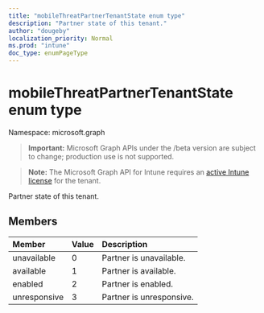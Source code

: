 ```yaml
---
title: "mobileThreatPartnerTenantState enum type"
description: "Partner state of this tenant."
author: "dougeby"
localization_priority: Normal
ms.prod: "intune"
doc_type: enumPageType
---
```


# mobileThreatPartnerTenantState enum type

Namespace: microsoft.graph

> **Important:** Microsoft Graph APIs under the /beta version are subject to change; production use is not supported.

> **Note:** The Microsoft Graph API for Intune requires an [active Intune license](https://go.microsoft.com/fwlink/?linkid=839381) for the tenant.

Partner state of this tenant.

## Members
|Member|Value|Description|
|:---|:---|:---|
|unavailable|0|Partner is unavailable.|
|available|1|Partner is available.|
|enabled|2|Partner is enabled.|
|unresponsive|3|Partner is unresponsive.|




